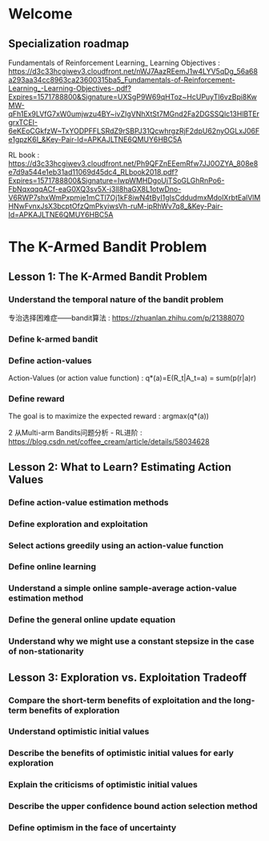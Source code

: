 # Welcome

## Specialization roadmap

Fundamentals of Reinforcement Learning_ Learning Objectives : https://d3c33hcgiwev3.cloudfront.net/nWJ7AazREemJ1w4LYV5qDg_56a68a293aa34cc8963ca23600315ba5_Fundamentals-of-Reinforcement-Learning_-Learning-Objectives-.pdf?Expires=1571788800&Signature=UXSgP9W69qHToz~HcUPuyTl6vzBpi8KwMW-qFh1Ex9LVfG7xW0umjwzu4BY~ivZIgVNhXtSt7MGnd2Fa2DGSSQlc13HlBTErgrxTCEI-6eKEoCGkfzW~TxYODPFFLSRdZ9rSBPJ31QcwhrgzRjF2dpU62nyOGLxJ06Fe1gpzK6I_&Key-Pair-Id=APKAJLTNE6QMUY6HBC5A

RL book : https://d3c33hcgiwev3.cloudfront.net/Ph9QFZnEEemRfw7JJ0OZYA_808e8e7d9a544e1eb31ad11069d45dc4_RLbook2018.pdf?Expires=1571788800&Signature=IwpWMHDgoUjTSoGLGhRnPo6-FbNqxqqqACf-eaG0XQ3sv5X-j3lI8haGX8L1otwDno-V6RWP7shxWmPxpmje1mCTl7Oj1kF8iwN4tByI1gIsCddudmxMdolXrbtEalVlMHNwFvnxJsX3bcptOfzQmPkyiwsVh-ruM-ipRhWv7q8_&Key-Pair-Id=APKAJLTNE6QMUY6HBC5A

# The K-Armed Bandit Problem
## Lesson 1: The K-Armed Bandit Problem
### Understand the temporal nature of the bandit problem

专治选择困难症——bandit算法 : https://zhuanlan.zhihu.com/p/21388070

### Define k-armed bandit
### Define action-values

Action-Values (or action value function) : q*(a)=E(R_t|A_t=a) = sum(p(r|a)r)

### Define reward

The goal is to maximize the expected reward : argmax(q*(a))

2 从Multi-arm Bandits问题分析 - RL进阶 : https://blog.csdn.net/coffee_cream/article/details/58034628

## Lesson 2: What to Learn? Estimating Action Values
### Define action-value estimation methods

### Define exploration and exploitation
### Select actions greedily using an action-value function
### Define online learning
### Understand a simple online sample-average action-value estimation method
### Define the general online update equation
### Understand why we might use a constant stepsize in the case of non-stationarity

## Lesson 3: Exploration vs. Exploitation Tradeoff
### Compare the short-term benefits of exploitation and the long-term benefits of exploration
### Understand optimistic initial values
### Describe the benefits of optimistic initial values for early exploration
### Explain the criticisms of optimistic initial values
### Describe the upper confidence bound action selection method
### Define optimism in the face of uncertainty

